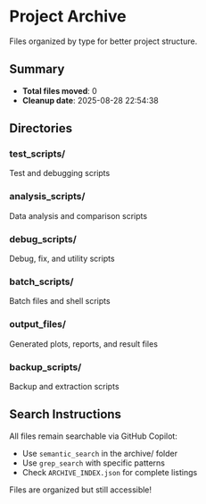 # Project Archive

Files organized by type for better project structure.

## Summary
- **Total files moved**: 0
- **Cleanup date**: 2025-08-28 22:54:38

## Directories

### test_scripts/
Test and debugging scripts

### analysis_scripts/  
Data analysis and comparison scripts

### debug_scripts/
Debug, fix, and utility scripts

### batch_scripts/
Batch files and shell scripts

### output_files/
Generated plots, reports, and result files

### backup_scripts/
Backup and extraction scripts

## Search Instructions

All files remain searchable via GitHub Copilot:
- Use `semantic_search` in the archive/ folder
- Use `grep_search` with specific patterns
- Check `ARCHIVE_INDEX.json` for complete listings

Files are organized but still accessible!
